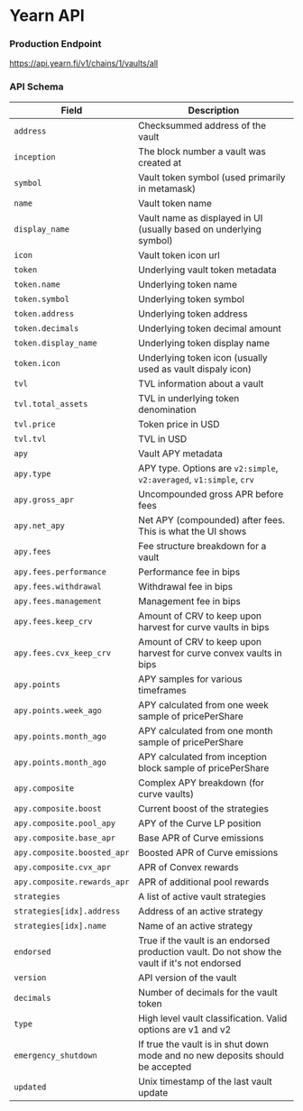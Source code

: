 # Yearn API

### Production Endpoint

https://api.yearn.fi/v1/chains/1/vaults/all

### API Schema

| Field                       | Description                                                                                   |
| --------------------------- | --------------------------------------------------------------------------------------------- |
| `address`                   | Checksummed address of the vault                                                              |
| `inception`                 | The block number a vault was created at                                                       |
| `symbol`                    | Vault token symbol (used primarily in metamask)                                               |
| `name`                      | Vault token name                                                                              |
| `display_name`              | Vault name as displayed in UI (usually based on underlying symbol)                            |
| `icon`                      | Vault token icon url                                                                          |
| `token`                     | Underlying vault token metadata                                                               |
| `token.name`                | Underlying token name                                                                         |
| `token.symbol`              | Underlying token symbol                                                                       |
| `token.address`             | Underlying token address                                                                      |
| `token.decimals`            | Underlying token decimal amount                                                               |
| `token.display_name`        | Underlying token display name                                                                 |
| `token.icon`                | Underlying token icon (usually used as vault dispaly icon)                                    |
| `tvl`                       | TVL information about a vault                                                                 |
| `tvl.total_assets`          | TVL in underlying token denomination                                                          |
| `tvl.price`                 | Token price in USD                                                                            |
| `tvl.tvl`                   | TVL in USD                                                                                    |
| `apy`                       | Vault APY metadata                                                                            |
| `apy.type`                  | APY type. Options are `v2:simple`, `v2:averaged`, `v1:simple`, `crv`                          |
| `apy.gross_apr`             | Uncompounded gross APR before fees                                                            |
| `apy.net_apy`               | Net APY (compounded) after fees. This is what the UI shows                                    |
| `apy.fees`                  | Fee structure breakdown for a vault                                                           |
| `apy.fees.performance`      | Performance fee in bips                                                                       |
| `apy.fees.withdrawal`       | Withdrawal fee in bips                                                                        |
| `apy.fees.management`       | Management fee in bips                                                                        |
| `apy.fees.keep_crv`         | Amount of CRV to keep upon harvest for curve vaults in bips                                   |
| `apy.fees.cvx_keep_crv`     | Amount of CRV to keep upon harvest for curve convex vaults in bips                            |
| `apy.points`                | APY samples for various timeframes                                                            |
| `apy.points.week_ago`       | APY calculated from one week sample of pricePerShare                                          |
| `apy.points.month_ago`      | APY calculated from one month sample of pricePerShare                                         |
| `apy.points.month_ago`      | APY calculated from inception block sample of pricePerShare                                   |
| `apy.composite`             | Complex APY breakdown (for curve vaults)                                                      |
| `apy.composite.boost`       | Current boost of the strategies                                                               |
| `apy.composite.pool_apy`    | APY of the Curve LP position                                                                  |
| `apy.composite.base_apr`    | Base APR of Curve emissions                                                                   |
| `apy.composite.boosted_apr` | Boosted APR of Curve emissions                                                                |
| `apy.composite.cvx_apr`     | APR of Convex rewards                                                                         |
| `apy.composite.rewards_apr` | APR of additional pool rewards                                                                |
| `strategies`                | A list of active vault strategies                                                             |
| `strategies[idx].address`   | Address of an active strategy                                                                 |
| `strategies[idx].name`      | Name of an active strategy                                                                    |
| `endorsed`                  | True if the vault is an endorsed production vault. Do not show the vault if it's not endorsed |
| `version`                   | API version of the vault                                                                      |
| `decimals`                  | Number of decimals for the vault token                                                        |
| `type`                      | High level vault classification. Valid options are v1 and v2                                  |
| `emergency_shutdown`        | If true the vault is in shut down mode and no new deposits should be accepted                 |
| `updated`                   | Unix timestamp of the last vault update                                                       |
